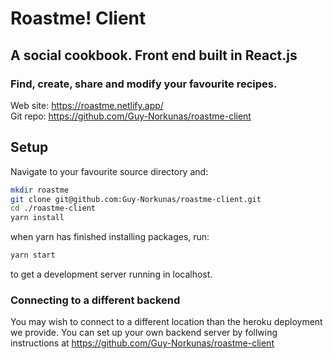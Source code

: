 # Roastme! Client
## A social cookbook. Front end built in React.js
### Find, create, share and modify your favourite recipes.

Web site: https://roastme.netlify.app/  
Git repo: https://github.com/Guy-Norkunas/roastme-client



## Setup

Navigate to your favourite source directory and:

```sh
mkdir roastme
git clone git@github.com:Guy-Norkunas/roastme-client.git
cd ./roastme-client
yarn install
```
when yarn has finished installing packages, run:

```sh
yarn start

```
to get a development server running in localhost.

### Connecting to a different backend

You may wish to connect to a different location than the heroku deployment we provide. You can set up your own backend server by follwing instructions at https://github.com/Guy-Norkunas/roastme-client

